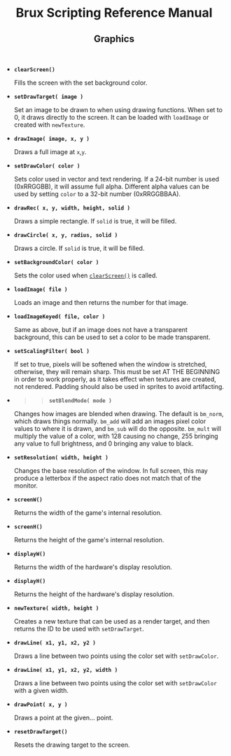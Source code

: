 # <center>**Brux Scripting Reference Manual**</center>
## <center>Graphics</center>



&nbsp;

* <a name="clearScreen"></a>**`clearScreen()`**

  Fills the screen with the set background color.

* <a name="setDrawTarget"></a>**`setDrawTarget( image )`**

  Set an image to be drawn to when using drawing functions. When set to 0, it draws directly to the screen. It can be loaded with `loadImage` or created with `newTexture`.

* <a name="drawImage"></a>**`drawImage( image, x, y )`**

  Draws a full image at `x`,`y`.

* <a name="setDrawColor"></a>**`setDrawColor( color )`**

  Sets color used in vector and text rendering. If a 24-bit number is used (0xRRGGBB), it will assume full alpha. Different alpha values can be used by setting `color` to a 32-bit number (0xRRGGBBAA).

* <a name="drawRec"></a>**`drawRec( x, y, width, height, solid )`**

  Draws a simple rectangle. If `solid` is true, it will be filled.

* <a name="drawCircle"></a>**`drawCircle( x, y, radius, solid )`**

  Draws a circle. If `solid` is true, it will be filled.

* <a name="setBackgroundColor"></a>**`setBackgroundColor( color )`**

  Sets the color used when [`clearScreen()`](#clearScreen) is called.

* <a name="loadImage"></a>**`loadImage( file )`**

  Loads an image and then returns the number for that image.

* <a name="loadImageKeyed"></a>**`loadImageKeyed( file, color )`**

  Same as above, but if an image does not have a transparent background, this can be used to set a color to be made transparent.

* <a name="setScalingFilter"></a>**`setScalingFilter( bool )`**

  If set to true, pixels will be softened when the window is stretched, otherwise, they will remain sharp. This must be set AT THE BEGINNING in order to work properly, as it takes effect when textures are created, not rendered. Padding should also be used in sprites to avoid artifacting.

* >><a name="setBlendMode"></a>**`setBlendMode( mode )`**

  Changes how images are blended when drawing. The default is `bm_norm`, which draws things normally. `bm_add` will add an images pixel color values to where it is drawn, and `bm_sub` will do the opposite. `bm_mult` will multiply the value of a color, with 128 causing no change, 255 bringing any value to full brightness, and 0 bringing any value to black.

* <a name="setResolution"></a>**`setResolution( width, height )`**

  Changes the base resolution of the window. In full screen, this may produce a letterbox if the aspect ratio does not match that of the monitor.

* <a name="screenW"></a>**`screenW()`**

  Returns the width of the game's internal resolution.

* <a name="screenH"></a>**`screenH()`**

  Returns the height of the game's internal resolution.

* <a name="displayW"></a>**`displayW()`**

  Returns the width of the hardware's display resolution.

* <a name="displayH"></a>**`displayH()`**

  Returns the height of the hardware's display resolution.

* <a name="newTexture"></a>**`newTexture( width, height )`**

  Creates a new texture that can be used as a render target, and then returns the ID to be used with `setDrawTarget`.

* <a name="drawLine"></a>**`drawLine( x1, y1, x2, y2 )`**

  Draws a line between two points using the color set with `setDrawColor`.

* <a name="drawLineWide"></a>**`drawLine( x1, y1, x2, y2, width )`**

  Draws a line between two points using the color set with `setDrawColor` with a given width.

* <a name="drawPoint"></a>**`drawPoint( x, y )`**

  Draws a point at the given... point.

* <a name="resetDrawTarget"></a>**`resetDrawTarget()`**

  Resets the drawing target to the screen.